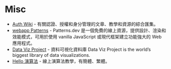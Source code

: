 # Misc

- [Auth Wiki](https://auth-wiki.logto.io/) - 有關認證、授權和身分管理的文章、教學和資源的綜合匯集。
- [webapp Patterns](https://www.patterns.dev/) - Patterns.dev 是一個免費的線上資源，提供設計、渲染和效能模式，可用於使用 vanilla JavaScript 或現代框架建立功能強大的 Web 應用程式。
- [Data Viz Project](https://datavizproject.com/) - 資料可視化資料庫 Data Viz Project is the world’s biggest library of data visualizations.
- [Hello 演算法](https://www.hello-algo.com/zh-hant/) - 線上演算法教學，有簡體、繁體。

